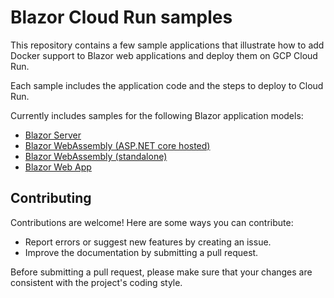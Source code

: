 # Blazor Cloud Run samples

This repository contains a few sample applications that illustrate how to add Docker support to Blazor web applications and deploy them on GCP Cloud Run.

Each sample includes the application code and the steps to deploy to Cloud Run.

Currently includes samples for the following Blazor application models:

- [Blazor Server](BlazorServerApp)
- [Blazor WebAssembly (ASP.NET core hosted)](BlazorWasmHostedApp)
- [Blazor WebAssembly (standalone)](BlazorWasmStandaloneApp)
- [Blazor Web App](BlazorWebApp)

## Contributing

Contributions are welcome! Here are some ways you can contribute:

- Report errors or suggest new features by creating an issue.
- Improve the documentation by submitting a pull request.

Before submitting a pull request, please make sure that your changes are consistent with the project's coding style.
